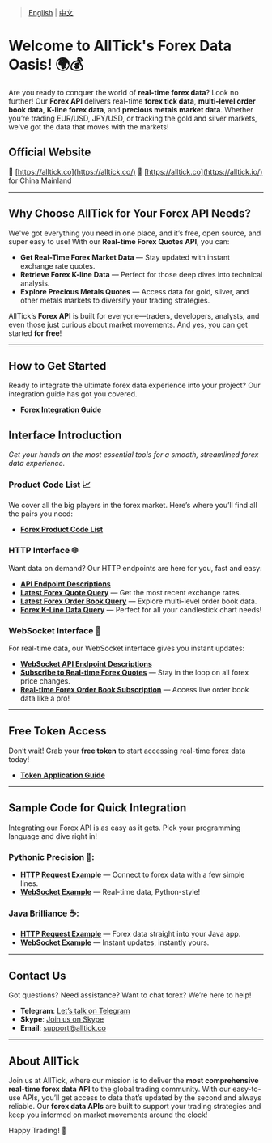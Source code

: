> [English](./README.md) | [中文](./README_cn.md)

# Welcome to AllTick's Forex Data Oasis! 🌍💰

Are you ready to conquer the world of **real-time forex data**? Look no further! Our **Forex API** delivers real-time **forex tick data**, **multi-level order book data**, **K-line forex data**, and **precious metals market data**. Whether you’re trading EUR/USD, JPY/USD, or tracking the gold and silver markets, we've got the data that moves with the markets!

## Official Website
🚀 [https://alltick.co](https://alltick.co/)
🚀 [https://alltick.co](https://alltick.io/) for China Mainland

---

## Why Choose AllTick for Your Forex API Needs?

We've got everything you need in one place, and it’s free, open source, and super easy to use! With our **Real-time Forex Quotes API**, you can:

- **Get Real-Time Forex Market Data** — Stay updated with instant exchange rate quotes.
- **Retrieve Forex K-line Data** — Perfect for those deep dives into technical analysis.
- **Explore Precious Metals Quotes** — Access data for gold, silver, and other metals markets to diversify your trading strategies.
  
AllTick’s **Forex API** is built for everyone—traders, developers, analysts, and even those just curious about market movements. And yes, you can get started **for free**!

---

## How to Get Started

Ready to integrate the ultimate forex data experience into your project? Our integration guide has got you covered.  
- **[Forex Integration Guide](./access_guide.md)**

## Interface Introduction
*Get your hands on the most essential tools for a smooth, streamlined forex data experience.*

### Product Code List 📈
We cover all the big players in the forex market. Here’s where you’ll find all the pairs you need:
- **[Forex Product Code List](./product_code_list_forex.md)**

### HTTP Interface 🌐
Want data on demand? Our HTTP endpoints are here for you, fast and easy:
- **[API Endpoint Descriptions](./http_interface/api_address_description.md)**
- **[Latest Forex Quote Query](./http_interface/latest_transaction_price_query.md)** — Get the most recent exchange rates.
- **[Latest Forex Order Book Query](./http_interface/latest_order_book_price_query.md)** — Explore multi-level order book data.
- **[Forex K-Line Data Query](./http_interface/kline_query.md)** — Perfect for all your candlestick chart needs!

### WebSocket Interface 🚀
For real-time data, our WebSocket interface gives you instant updates:
- **[WebSocket API Endpoint Descriptions](./websocket_interface/api_address_description.md)**
- **[Subscribe to Real-time Forex Quotes](./websocket_interface/realtime_transaction_quote_subscription.md)** — Stay in the loop on all forex price changes.
- **[Real-time Forex Order Book Subscription](./websocket_interface/realtime_order_book_quote_subscription.md)** — Access live order book data like a pro!

---

## Free Token Access
Don’t wait! Grab your **free token** to start accessing real-time forex data today!  
- **[Token Application Guide](./token_application.md)**

---

## Sample Code for Quick Integration

Integrating our Forex API is as easy as it gets. Pick your programming language and dive right in!

### Pythonic Precision 🐍:
- **[HTTP Request Example](./Examples/Python/http_python_example.py)** — Connect to forex data with a few simple lines.
- **[WebSocket Example](./Examples/Python/websocket_python_example.py)** — Real-time data, Python-style!

### Java Brilliance ☕:
- **[HTTP Request Example](./Examples/Java/HttpJavaExample.java)** — Forex data straight into your Java app.
- **[WebSocket Example](./Examples/Java/WebSocketJavaExample.java)** — Instant updates, instantly yours.

---

## Contact Us
Got questions? Need assistance? Want to chat forex? We’re here to help!  
- **Telegram**: [Let’s talk on Telegram](https://t.me/alltick001)
- **Skype**: [Join us on Skype](https://join.skype.com/invite/xokTc695huNu)  
- **Email**: support@alltick.co  



---

## About AllTick

Join us at AllTick, where our mission is to deliver the **most comprehensive real-time forex data API** to the global trading community. With our easy-to-use APIs, you’ll get access to data that’s updated by the second and always reliable. Our **forex data APIs** are built to support your trading strategies and keep you informed on market movements around the clock!

Happy Trading! 🎉
